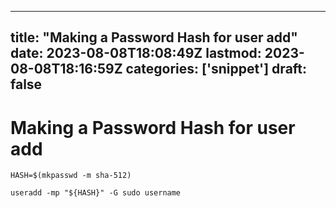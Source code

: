 
---
title: "Making a Password Hash for user add"
date: 2023-08-08T18:08:49Z
lastmod: 2023-08-08T18:16:59Z
categories: ['snippet']
draft: false
---


# Making a Password Hash for user add

```
HASH=$(mkpasswd -m sha-512)

useradd -mp "${HASH}" -G sudo username
```

<!-- #public #snippet -->

<!-- {BearID:84589C27-CF54-40B6-AAC4-9C4FA1AF97BF} -->
